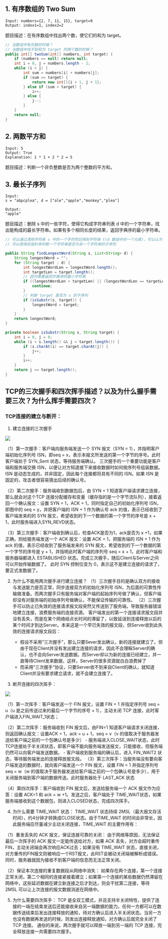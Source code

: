 ## 1. 有序数组的 Two Sum

```
Input: numbers={2, 7, 11, 15}, target=9
Output: index1=1, index2=2
```

题目描述：在有序数组中找出两个数，使它们的和为 target。

```java
// 当数组中有负数的时候？
// 当数组中找不到和为 target 的两个数的时候？
public int[] twoSum(int[] numbers, int target) {
    if (numbers == null) return null;
    int i = 0, j = numbers.length - 1;
    while (i < j) {
        int sum = numbers[i] + numbers[j];
        if (sum == target) {
            return new int[]{i + 1, j + 1};
        } else if (sum < target) {
            i++;
        } else {
            j--;
        }
    }
    return null;
}
```

## 2. 两数平方和

```
Input: 5
Output: True
Explanation: 1 * 1 + 2 * 2 = 5
```

题目描述：判断一个非负整数是否为两个整数的平方和。

## 3. 最长子序列

```
Input:
s = "abpcplea", d = ["ale","apple","monkey","plea"]

Output:
"apple"
```

题目描述：删除 s 中的一些字符，使得它构成字符串列表 d 中的一个字符串，找出能构成的最长字符串。如果有多个相同长度的结果，返回字典序的最小字符串。

```java
// 可以通过清除字符串 s 中的一个字符然后得到字符串 t(d 数组中的一个元素)，可以认为 t 是 s 的子序列，
// 可以使用双指针来判断一个字符串是否为另一个字符串的子序列

public String findLongestWord(String s, List<String> d) {
    String longestWord = "";
    for (String target : d) {
        int longestWordLen = longestWord.length();
        int targetLen = target.length();
        // 因为需要返回字典序的最小字符串
        if ((longestWordLen > targetLen) || (longestWordLen == targetLen && longestWordLen.compareTo(target) < 0)) {
            continue;
        }
        // 判断 target 是否为 s 的子序列
        if (isSubstr(s, target)) {
            longestWord = target;
        }
    }
    return longestWord;
}

private boolean isSubstr(String s, String target) {
    int i = 0, j = 0;
    while (i < s.length() && j < target.length()) {
        if (s.charAt(i) == target.charAt(j)) {
            j++;
        }
        i++;
    }
    return j == target.length();
}
```



## TCP的三次握手和四次挥手描述？以及为什么握手需要三次？为什么挥手需要四次？

### TCP连接的建立与断开：

1. 建立连接的三次握手

![](/Users/zhangyi/Documents/sync_note/linux/重难点/image/TCP三次握手.png)

（1）第一次握手：客户端向服务端发送一个 SYN 报文（SYN = 1），并指明客户端初始化序列号 ISN，即seq = x，表示本报文所发送的第一个字节的序号。此时客户端处于 SYN_Sent 状态，等待服务端确认。
    三次握手的一个重要功能是客户端和服务端交换 ISN，以便让对方知道接下来接收数据时如何按序列号组装数据。
    ISN 是动态生成的，并非固定，因此每个连接都将具有不同的 ISN。如果 ISN 是固定的，攻击者很容易猜出后续的确认号。

（2）第二次握手：服务端收到数据包后，由 SYN = 1 知道客户端请求建立连接，那么就会对这个TCP 连接分配缓存和变量（缓存指的是一个字节流队列），接着返回一个确认报文：设置 SYN = 1，ACK = 1，同时指定自己的初始化序列号 ISN，即图中的 seq = y，并把客户端的 ISN + 1 作为确认号 ack 的值，表示已经收到了客户端发来的的 SYN 报文，希望收到的下一个数据的第一个字节的序号是 x + 1，此时服务端进入SYN_REVD状态。

（3）第三次握手：客户端收到确认后，检查ACK是否为1，ack是否为 x +1，如果正确，则给服务端发送一个 ACK 报文：设置 ACK = 1，把服务端的 ISN + 1 作为 ack 的值，表示已经收到了服务端发来的 SYN 报文，希望收到的下一个数据的第一个字节的序号是 y + 1，并指明此时客户端的序列号 seq = x + 1，此时客户端和服务器端都进入 ESTABLISHED 状态。完成三次握手，随后Client与Server之间可以开始传输数据了。
此时 SYN 控制位变为 0，表示这不是建立连接的请求了，要正式发数据了。

2. 为什么不能用两次握手进行建立连接？ 
    （1）三次握手目的是确认双方的接收与发送能力是否正常，同步连接双方的初始化序列号 ISN，为后面的可靠性传输做准备。而两次握手只有服务端对客户端的起始序列号做了确认，但客户端却没有对服务端的初始序列号做确认，不能保证传输的可靠性。
    （2）三次握手可以防止已失效的连接请求报文段突然又传送到了服务端，导致服务器错误地建立连接，浪费服务端的连接资源。
     客户端发出的第一个连接请求报文段并没有丢失，而是在某个网络结点长时间的滞留了，以致延误到连接释放以后的某个时间才到达Server。本来这是一个早已失效的报文段，但Server收到此失效的连接请求报文段后：
     - 假设不采用“三次握手”，那么只要Sever发出确认，新的连接就建立了。但由于现在Client并没有发出建立连接的请求，因此不会理睬Server的确认，也不会向Server发送数据。而Server却以为新的连接已经建立，并一直等待Client发来数据，这样，Server的很多资源就白白浪费掉了
     - 而采用“三次握手”协议，只要Server收不到来自Client的确认，就知道Client并没有要求建立请求，就不会建立连接了。

3. 断开连接的四次挥手：

![](/Users/zhangyi/Documents/sync_note/linux/重难点/image/TCP四次挥手.png)

（1）第一次挥手：客户端发送一个 FIN 报文，设置 FIN  = 1 并指定序列号 seq = u（u 是之前传送过来的最后一个字节的序号 + 1），主动关闭 TCP 连接，此时客户端进入FIN_WAIT_1状态；

（2）第二次挥手：服务端收到 FIN 报文后，由FIN=1 知道客户端请求关闭连接，则返回确认报文：设置ACK = 1，ack = u + 1，seq = v（v 的值取决于服务器发送给客户端之前的一个包确认号是多少）
    - 服务端进入CLOSE_WAIT状态，此时TCP连接处于半关闭状态，即客户端不能向服务端发送报文，只能接收，但服务端仍然可以向客户端发送数据。
    - 客户端收到服务端的确认后，进入 FIN_WAIT2 状态，等待服务端发出的连接释放报文段。
（3）第三次挥手：当服务端没有要向客户端发送的数据时，就向客户端发送一个 FIN 报文，设置 FIN = 1 并指定序列号 seq = w（w 的值取决于服务器发送给客户端之前的一个包确认号是多少），用于关闭服务端到客户端的数据传送。此时服务器处于 LAST_ACK 状态

（4）第四次挥手：客户端收到 FIN 报文后，发送给服务端一个 ACK 报文作为应答：设置 ACK=1 和 ack = w +1。发送之后，客户端处于 TIME_WAIT状态，如果服务端接收到这个数据包，则进入CLOSED状态，完成四次挥手。

4. 为什么需要 TIME_WAIT 状态： 
    TIME_WAIT 状态持续 2MSL（最大报文存活时间），约4分钟才转换成CLOSE状态。由于TIME_WAIT 的时间会非常长，因此服务端应尽量减少主动关闭连接，TIME_WAIT 的主要作用有：

（1）重发丢失的 ACK 报文，保证连接可靠的关闭：
    由于网络等原因，无法保证最后一次挥手的 ACK 报文一定能传送给对方，如果 ACK 丢失，对方会超时重传 FIN，主动关闭端会再次响应ACK过去；如果没有 TIME_WAIT 状态，直接关闭，对方重传的FIN报文则被响应一个RST报文，此RST会被动关闭端被解析成错误。同时，服务器就因为接收不到客户端的信息而无法正常关闭。

（2）保证本次连接的重复数据段从网络中消失：
    如果存在两个连接，第一个连接正常关闭，第二个相同的连接紧接着建立；如果第一个连接的某些数据仍然滞留在网络中，这些延迟数据在建立新连接之后才到达，则会干扰第二连接，等待 2MSL 可以让上次连接的报文数据消逝在网络中。

5. 为什么需要四次挥手：
    TCP 是全双工模式，并且支持半关闭特性，提供了连接的一端在结束发送后还能接收来自另一端数据的能力。任何一方都可以在数据传送结束后发出连接释放的通知，待对方确认后进入半关闭状态。当另一方也没有数据再发送的时候，则发出连接释放通知，对方确认后就完全关闭了 TCP 连接。
    通俗的来说，两次握手就可以释放一端到另一端的 TCP 连接，完全释放连接一共需要四次握手。